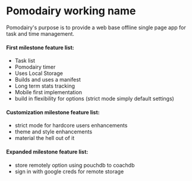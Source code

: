 # Pomodairy working name

Pomodairy's purpose is to provide a web base offline single page app for task and time management.
  
#### First milestone feature list:
- Task list
- Pomodairy timer
- Uses Local Storage
- Builds and uses a manifest
- Long term stats tracking
- Mobile first implementation
- build in flexibility for options (strict mode simply default settings)

#### Customization milestone feature list:
- strict mode for hardcore users enhancements
- theme and style enhancements
- material the hell out of it

#### Expanded milestone feature list:
- store remotely option using pouchdb to coachdb
- sign in with google creds for remote storage

